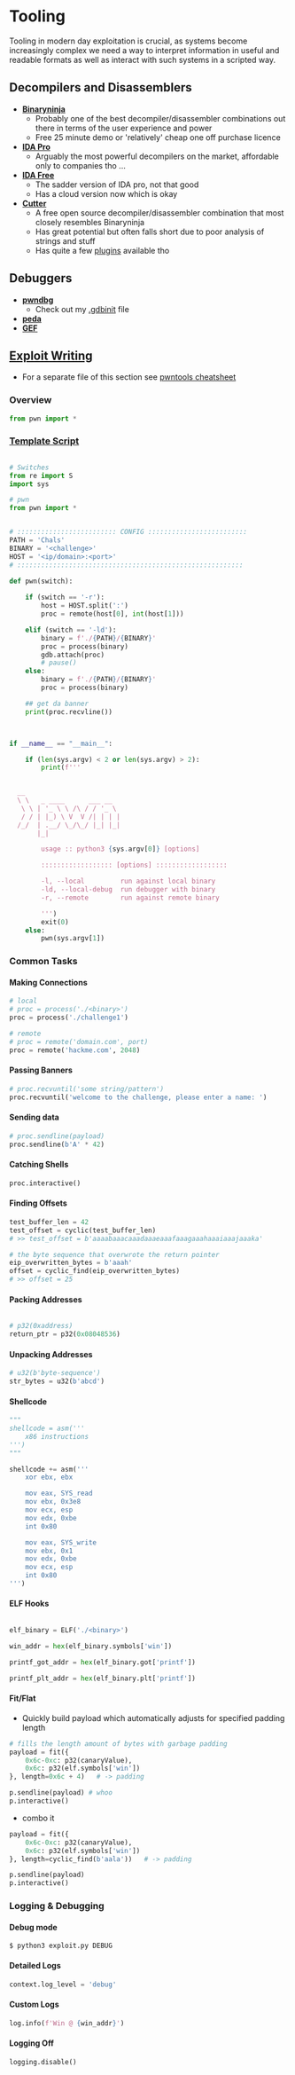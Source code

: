 # Tooling

Tooling in modern day exploitation is crucial, as systems become increasingly complex we need a way to interpret information in useful and readable formats as well as interact with such systems in a scripted way.


## Decompilers and Disassemblers

+ [**Binaryninja**](https://binary.ninja/)
    + Probably one of the best decompiler/disassembler combinations out there in terms of the user experience and power
    + Free 25 minute demo or 'relatively' cheap one off purchase licence 
+ [**IDA Pro**](https://hex-rays.com/IDA-pro/)
    + Arguably the most powerful decompilers on the market, affordable only to companies tho ...
+ [**IDA Free**](https://hex-rays.com/ida-free/)
    + The sadder version of IDA pro, not that good
    + Has a cloud version now which is okay
+ [**Cutter**](https://cutter.re)
    + A free open source decompiler/disassembler combination that most closely resembles Binaryninja
    + Has great potential but often falls short due to poor analysis of strings and stuff
    + Has quite a few [plugins](https://github.com/rizinorg/cutter-plugins) available tho

## Debuggers

+ [**pwndbg**](https://pwndbg.re/)
    + Check out my [.gdbinit](./Templates/.gdbinit) file
+ [**peda**](https://github.com/longld/peda)
+ [**GEF**](https://gef.readthedocs.io/en/master/)


## [Exploit Writing](./PwntoolsCheatsheet.md)

+ For a separate file of this section see [pwntools cheatsheet](./PwntoolsCheatsheet.md)

### Overview

```python
from pwn import *
```

### [Template Script](./Templates/pwn.py)

```python

# Switches
from re import S
import sys

# pwn
from pwn import *


# ::::::::::::::::::::::::: CONFIG :::::::::::::::::::::::::
PATH = 'Chals'
BINARY = '<challenge>'
HOST = '<ip/domain>:<port>'
# :::::::::::::::::::::::::::::::::::::::::::::::::::::::::

def pwn(switch):
    
    if (switch == '-r'):
        host = HOST.split(':')
        proc = remote(host[0], int(host[1]))

    elif (switch == '-ld'):
        binary = f'./{PATH}/{BINARY}'
        proc = process(binary)
        gdb.attach(proc)
        # pause()
    else:
        binary = f'./{PATH}/{BINARY}'
        proc = process(binary)

    ## get da banner
    print(proc.recvline())



if __name__ == "__main__":

    if (len(sys.argv) < 2 or len(sys.argv) > 2):
        print(f'''

        
  __                        
  \ \   _ ____      ___ __  
   \ \ | '_ \ \ /\ / / '_ \ 
   / / | |_) \ V  V /| | | |
  /_/  | .__/ \_/\_/ |_| |_|
       |_|                  

        usage :: python3 {sys.argv[0]} [options]

        :::::::::::::::::: [options] ::::::::::::::::::

        -l, --local         run against local binary
        -ld, --local-debug  run debugger with binary
        -r, --remote        run against remote binary 

        ''')
        exit(0)
    else:
        pwn(sys.argv[1])

```


### Common Tasks

#### Making Connections

```python
# local
# proc = process('./<binary>')
proc = process('./challenge1')

# remote
# proc = remote('domain.com', port)
proc = remote('hackme.com', 2048)
```

#### Passing Banners

```python
# proc.recvuntil('some string/pattern')
proc.recvuntil('welcome to the challenge, please enter a name: ')
```

#### Sending data

```python
# proc.sendline(payload)
proc.sendline(b'A' * 42)
```

#### Catching Shells

```python
proc.interactive()
```

#### Finding Offsets

```python
test_buffer_len = 42
test_offset = cyclic(test_buffer_len)
# >> test_offset = b'aaaabaaacaaadaaaeaaafaaagaaahaaaiaaajaaaka'

# the byte sequence that overwrote the return pointer
eip_overwritten_bytes = b'aaah'
offset = cyclic_find(eip_overwritten_bytes)
# >> offset = 25
```

#### Packing Addresses

```python

# p32(0xaddress)
return_ptr = p32(0x08048536)
```

#### Unpacking Addresses

```python
# u32(b'byte-sequence')
str_bytes = u32(b'abcd')
```

#### Shellcode

```python
"""
shellcode = asm('''
    x86 instructions
''')
"""

shellcode += asm('''
	xor ebx, ebx

    mov eax, SYS_read
    mov ebx, 0x3e8
    mov ecx, esp
    mov edx, 0xbe
    int 0x80

    mov eax, SYS_write
    mov ebx, 0x1
    mov edx, 0xbe
    mov ecx, esp
    int 0x80
''')
```

#### ELF Hooks

```python

elf_binary = ELF('./<binary>')

win_addr = hex(elf_binary.symbols['win'])

printf_got_addr = hex(elf_binary.got['printf'])

printf_plt_addr = hex(elf_binary.plt['printf'])
```

#### Fit/Flat

+ Quickly build payload which automatically adjusts for specified padding length

```python
# fills the length amount of bytes with garbage padding
payload = fit({
    0x6c-0xc: p32(canaryValue),
    0x6c: p32(elf.symbols['win'])
}, length=0x6c + 4)   # -> padding

p.sendline(payload) # whoo
p.interactive()

```

+ combo it

```python
payload = fit({
    0x6c-0xc: p32(canaryValue),
    0x6c: p32(elf.symbols['win'])
}, length=cyclic_find(b'aala'))   # -> padding

p.sendline(payload)
p.interactive()
```


### Logging & Debugging

#### Debug mode

```shell
$ python3 exploit.py DEBUG
```

#### Detailed Logs

```python
context.log_level = 'debug'
```

#### Custom Logs

```python
log.info(f'Win @ {win_addr}')
```

#### Logging Off

```python
logging.disable()
```
